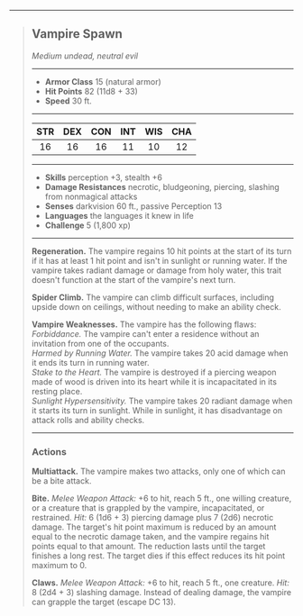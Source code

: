 ***
> ## Vampire Spawn
> *Medium undead, neutral evil*
> 
> ***
> 
> - **Armor Class** 15 (natural armor)
> - **Hit Points** 82 (11d8 + 33)
> - **Speed** 30 ft.
> 
> ***
> 
> |STR|DEX|CON|INT|WIS|CHA|
> |:---:|:---:|:---:|:---:|:---:|:---:|
> |16|16|16|11|10|12|
> 
> ***
> 
> - **Skills** perception +3, stealth +6
> - **Damage Resistances** necrotic, bludgeoning, piercing, slashing from nonmagical attacks
> - **Senses** darkvision 60 ft., passive Perception 13
> - **Languages** the languages it knew in life
> - **Challenge** 5 (1,800 xp)
> 
> ***
> 
> **Regeneration.** The vampire regains 10 hit points at the start of its turn if it has at least 1 hit point and isn't in sunlight or running water. If the vampire takes radiant damage or damage from holy water, this trait doesn't function at the start of the vampire's next turn.
> 
> **Spider Climb.** The vampire can climb difficult surfaces, including upside down on ceilings, without needing to make an ability check.
> 
> **Vampire Weaknesses.** The vampire has the following flaws:  
> *Forbiddance.* The vampire can't enter a residence without an invitation from one of the occupants.  
> *Harmed by Running Water.* The vampire takes 20 acid damage when it ends its turn in running water.  
> *Stake to the Heart.* The vampire is destroyed if a piercing weapon made of wood is driven into its heart while it is incapacitated in its resting place.  
> *Sunlight Hypersensitivity.* The vampire takes 20 radiant damage when it starts its turn in sunlight. While in sunlight, it has disadvantage on attack rolls and ability checks.
> 
> ***
> 
> ### Actions
> **Multiattack.** The vampire makes two attacks, only one of which can be a bite attack.
> 
> **Bite.** *Melee Weapon Attack:* +6 to hit, reach 5 ft., one willing creature, or a creature that is grappled by the vampire, incapacitated, or restrained. *Hit:* 6 (1d6 + 3) piercing damage plus 7 (2d6) necrotic damage. The target's hit point maximum is reduced by an amount equal to the necrotic damage taken, and the vampire regains hit points equal to that amount. The reduction lasts until the target finishes a long rest. The target dies if this effect reduces its hit point maximum to 0.
> 
> **Claws.** *Melee Weapon Attack:* +6 to hit, reach 5 ft., one creature. *Hit:* 8 (2d4 + 3) slashing damage. Instead of dealing damage, the vampire can grapple the target (escape DC 13).